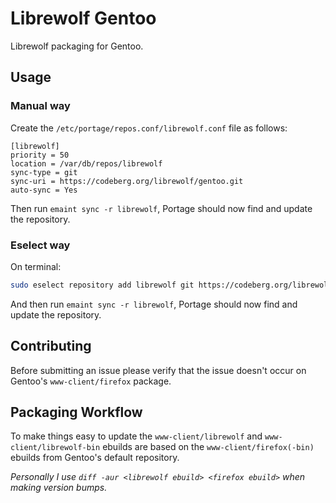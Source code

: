 # Librewolf Gentoo

Librewolf packaging for Gentoo.

## Usage

### Manual way

Create the `/etc/portage/repos.conf/librewolf.conf` file as follows:

```
[librewolf]
priority = 50
location = /var/db/repos/librewolf
sync-type = git
sync-uri = https://codeberg.org/librewolf/gentoo.git
auto-sync = Yes
```

Then run `emaint sync -r librewolf`, Portage should now find and update the repository.

### Eselect way

On terminal:

```bash
sudo eselect repository add librewolf git https://codeberg.org/librewolf/gentoo.git
```

And then run `emaint sync -r librewolf`, Portage should now find and update the repository.

## Contributing

Before submitting an issue please verify that the issue doesn't occur on Gentoo's `www-client/firefox` package.

## Packaging Workflow

To make things easy to update the `www-client/librewolf` and `www-client/librewolf-bin` ebuilds are based on the `www-client/firefox(-bin)` ebuilds from Gentoo's default repository.

_Personally I use `diff -aur <librewolf ebuild> <firefox ebuild>` when making version bumps._
